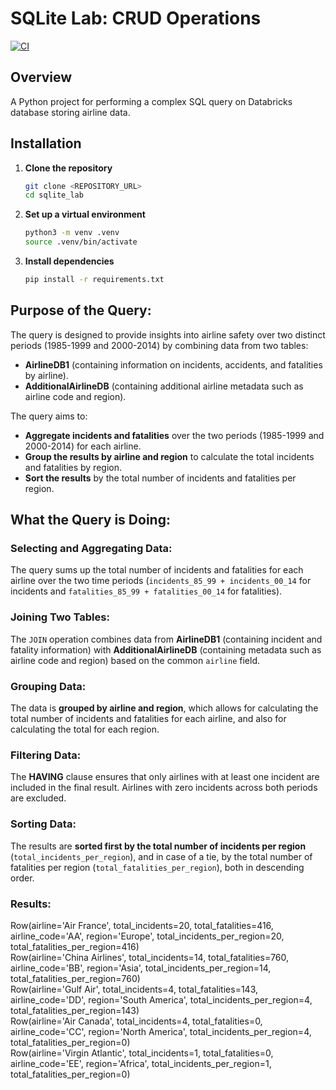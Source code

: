 # SQLite Lab: CRUD Operations

[![CI](https://github.com/TzRRR/databricks_lab/actions/workflows/cicd.yml/badge.svg)](https://github.com/TzRRR/databricks_lab/actions/workflows/cicd.yml)

## Overview

A Python project for performing a complex SQL query on Databricks database storing airline data.

## Installation

1. **Clone the repository**

   ```bash
   git clone <REPOSITORY_URL>
   cd sqlite_lab
   ```

2. **Set up a virtual environment**

   ```bash
   python3 -m venv .venv
   source .venv/bin/activate
   ```

3. **Install dependencies**
   ```bash
   pip install -r requirements.txt
   ```

## Purpose of the Query:

The query is designed to provide insights into airline safety over two distinct periods (1985-1999 and 2000-2014) by combining data from two tables:

- **AirlineDB1** (containing information on incidents, accidents, and fatalities by airline).
- **AdditionalAirlineDB** (containing additional airline metadata such as airline code and region).

The query aims to:

- **Aggregate incidents and fatalities** over the two periods (1985-1999 and 2000-2014) for each airline.
- **Group the results by airline and region** to calculate the total incidents and fatalities by region.
- **Sort the results** by the total number of incidents and fatalities per region.

## What the Query is Doing:

### Selecting and Aggregating Data:

The query sums up the total number of incidents and fatalities for each airline over the two time periods (`incidents_85_99 + incidents_00_14` for incidents and `fatalities_85_99 + fatalities_00_14` for fatalities).

### Joining Two Tables:

The `JOIN` operation combines data from **AirlineDB1** (containing incident and fatality information) with **AdditionalAirlineDB** (containing metadata such as airline code and region) based on the common `airline` field.

### Grouping Data:

The data is **grouped by airline and region**, which allows for calculating the total number of incidents and fatalities for each airline, and also for calculating the total for each region.

### Filtering Data:

The **HAVING** clause ensures that only airlines with at least one incident are included in the final result. Airlines with zero incidents across both periods are excluded.

### Sorting Data:

The results are **sorted first by the total number of incidents per region** (`total_incidents_per_region`), and in case of a tie, by the total number of fatalities per region (`total_fatalities_per_region`), both in descending order.

### Results:

Row(airline='Air France', total_incidents=20, total_fatalities=416, airline_code='AA', region='Europe', total_incidents_per_region=20, total_fatalities_per_region=416)  
Row(airline='China Airlines', total_incidents=14, total_fatalities=760, airline_code='BB', region='Asia', total_incidents_per_region=14, total_fatalities_per_region=760)  
Row(airline='Gulf Air', total_incidents=4, total_fatalities=143, airline_code='DD', region='South America', total_incidents_per_region=4, total_fatalities_per_region=143)  
Row(airline='Air Canada', total_incidents=4, total_fatalities=0, airline_code='CC', region='North America', total_incidents_per_region=4, total_fatalities_per_region=0)  
Row(airline='Virgin Atlantic', total_incidents=1, total_fatalities=0, airline_code='EE', region='Africa', total_incidents_per_region=1, total_fatalities_per_region=0)
